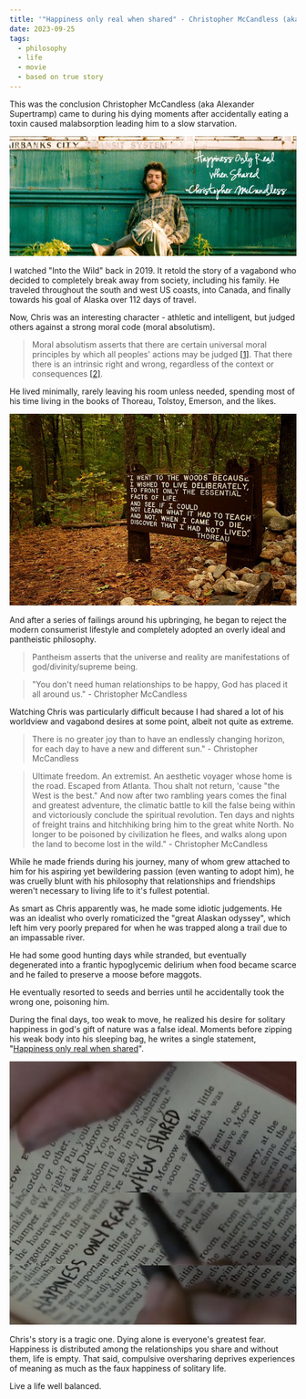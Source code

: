 ```yaml
---
title: '"Happiness only real when shared" - Christopher McCandless (aka Alexander Supertramp)'
date: 2023-09-25
tags:
  - philosophy
  - life
  - movie
  - based on true story
---
```


This was the conclusion Christopher McCandless (aka Alexander Supertramp) came to during his dying moments after accidentally eating a toxin caused malabsorption leading him to a slow starvation.

![Christopher McCandless infront of bus](../images/Happiness%20when%20shared/Chris%20infront%20of%20bus.jpeg)

I watched "Into the Wild" back in 2019. It retold the story of a vagabond who decided to completely break away from society, including his family. He traveled throughout the south and west US coasts, into Canada, and finally towards his goal of Alaska over 112 days of travel.

Now, Chris was an interesting character - athletic and intelligent, but judged others against a strong moral code (moral absolutism).
> Moral absolutism asserts that there are certain universal moral principles by which all peoples' actions may be judged [[1]](https://ethicsunwrapped.utexas.edu/glossary/moral-absolutism#:~:text=Moral%20absolutism%20asserts%20that%20there,correct%20and%20which%20are%20incorrect.). That there there is an intrinsic right and wrong, regardless of the context or consequences [[2]](https://en.wikipedia.org/wiki/Moral_absolutism).

He lived minimally, rarely leaving his room unless needed, spending most of his time living in the books of Thoreau, Tolstoy, Emerson, and the likes.

![Thoreau quote](../images/Happiness%20when%20shared/Thoreau%20quote.jpeg)

And after a series of failings around his upbringing, he began to reject the modern consumerist lifestyle and completely adopted an overly ideal and pantheistic philosophy.

> Pantheism asserts that the universe and reality are manifestations of god/divinity/supreme being. 

> "You don't need human relationships to be happy, God has placed it all around us." - Christopher McCandless

Watching Chris was particularly difficult because I had shared a lot of his worldview and vagabond desires at some point, albeit not quite as extreme.

> There is no greater joy than to have an endlessly changing horizon, for each day to have a new and different sun." - Christopher McCandless

> Ultimate freedom. An extremist. An aesthetic voyager whose home is the road. Escaped from Atlanta. Thou shalt not return, 'cause "the West is the best." And now after two rambling years comes the final and greatest adventure, the climatic battle to kill the false being within and victoriously conclude the spiritual revolution. Ten days and nights of freight trains and hitchhiking bring him to the great white North. No longer to be poisoned by civilization he flees, and walks along upon the land to become lost in the wild." - Christopher McCandless

While he made friends during his journey, many of whom grew attached to him for his aspiring yet bewildering passion (even wanting to adopt him), he was cruelly blunt with his philosophy that relationships and friendships weren't necessary to living life to it's fullest potential.

As smart as Chris apparently was, he made some idiotic judgements. He was an idealist who overly romaticized the "great Alaskan odyssey", which left him very poorly prepared for when he was trapped along a trail due to an impassable river. 

He had some good hunting days while stranded, but eventually degenerated into a frantic hypoglycemic delirium when food became scarce and he failed to preserve a moose before maggots. 

He eventually resorted to seeds and berries until he accidentally took the wrong one, poisoning him.

During the final days, too weak to move, he realized his desire for solitary happiness in god's gift of nature was a false ideal. Moments before zipping his weak body into his sleeping bag, he writes a single statement, "[Happiness only real when shared](https://www.youtube.com/watch?v=x2k-oo2TT-0)".

![Happiness only real when shared](../images/Happiness%20when%20shared/Happiness%20only%20real%20when%20shared.jpeg)

Chris's story is a tragic one. Dying alone is everyone's greatest fear. Happiness is distributed among the relationships you share and without them, life is empty. That said, compulsive oversharing deprives experiences of meaning as much as the faux happiness of solitary life.

Live a life well balanced.